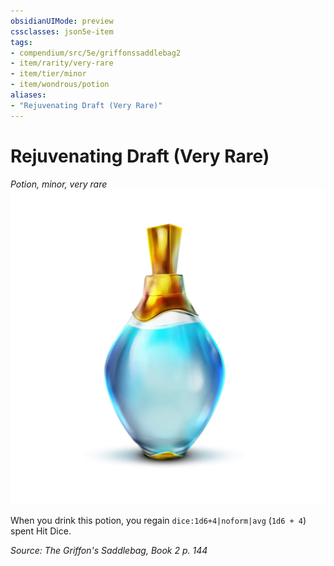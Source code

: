 ```yaml
---
obsidianUIMode: preview
cssclasses: json5e-item
tags:
- compendium/src/5e/griffonssaddlebag2
- item/rarity/very-rare
- item/tier/minor
- item/wondrous/potion
aliases: 
- "Rejuvenating Draft (Very Rare)"
---
```

# Rejuvenating Draft (Very Rare)
*Potion, minor, very rare*  
![](https://raw.githubusercontent.com/TheGiddyLimit/homebrew-img/main/img/GriffonsSaddlebag2/Items/Rejuvenating-Draft.webp#right)  


When you drink this potion, you regain `dice:1d6+4|noform|avg` (`1d6 + 4`) spent Hit Dice.

*Source: The Griffon's Saddlebag, Book 2 p. 144*